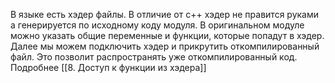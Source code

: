 В языке есть хэдер файлы. В отличие от  с++ хэдер не правится руками а генерируется по исходному коду модуля.
В оригинальном модуле можно указать общие переменные и функции, которые попадут в хэдер.
Далее мы можем подключить хэдер и прикрутить откомпилированный файл.
Это позволит распространять уже откомпилированный код.
Подробнее [[8. Доступ к функции из хэдера]]
